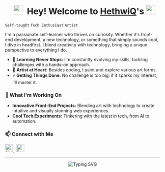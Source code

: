 <h1 align="center"> 
  <img src="https://em-content.zobj.net/source/noto-emoji-animations/344/waving-hand_1f44b.gif" width="30"/> 
  Hey! Welcome to <a href="https://github.com/hethwiQ">HethwiQ</a>'s
  <img src="https://em-content.zobj.net/source/noto-emoji-animations/344/robot_1f916.gif" width="30"/>
</h1>

`Self-taught`  `Tech Enthusiast`  `Artist`


I'm a passionate self-learner who thrives on curiosity. Whether it's front-end development, a new technology, or something that simply sounds cool, I dive in headfirst. I blend creativity with technology, bringing a unique perspective to everything I do.


- 🌱 **Learning Never Stops:** I’m constantly evolving my skills, tackling challenges with a hands-on approach.
- 🎨 **Artist at Heart:** Besides coding, I paint and explore various art forms.
- ⚡ **Getting Things Done:** No challenge is too big; if it sparks my interest, I’ll master it.

### 🔭 **What I'm Working On**

- **Innovative Front-End Projects:** Blending art with technology to create intuitive and visually stunning web experiences.
- **Cool Tech Experiments:** Tinkering with the latest in tech, from AI to automation.

### 📫 **Connect with Me**


<p align="left">
  <a href="https://www.linkedin.com/in/hethwikreddy/" target="_blank">
    <img src="https://img.shields.io/badge/LinkedIn-0077B5?style=for-the-badge&logo=linkedin&logoColor=white&style=flat-square&corner_radius=50" alt="LinkedIn" height="25"/>
  </a>
&nbsp;
  <a href="mailto:hethwikhanu@gmail.com" target="_blank">
    <img src="https://img.shields.io/badge/Email-D14836?style=for-the-badge&logo=gmail&logoColor=white&style=flat-square&corner_radius=50" alt="Email" height="25"/>
  </a>
</p>

---


<div align="center">
  <img src="https://readme-typing-svg.herokuapp.com?font=Fira+Code&weight=600&size=20&pause=1000&color=F7F7F7&center=true&vCenter=true&width=435&lines=Always+learning!" alt="Typing SVG">
</div>
